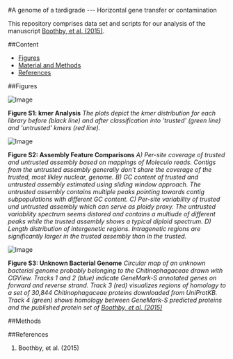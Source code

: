 #A genome of a tardigrade --- Horizontal gene transfer or contamination

This repository comprises data set and scripts for our analysis of the manuscript [Boothby, et al. (2015)](#References).

##Content

- [Figures](#Figures)
- [Material and Methods](#Methods)
- [References](#References)

##Figures

![Image](https://cdn.rawgit.com/greatfireball/hypsibius_genome_revised/master/supplement/figures/supplementary_figure_1.svg)

**Figure S1: kmer Analysis** *The plots depict the kmer
  distribution for each library before (black line) and after
  classification into 'trusted' (green line) and 'untrusted' kmers
  (red line).*
  
![Image](https://cdn.rawgit.com/greatfireball/hypsibius_genome_revised/master/supplement/figures/supplementary_figure_2.svg)

**Figure S2: Assembly Feature Comparisons** *A) Per-site coverage
  of trusted and untrusted assembly based on mappings of Moleculo
  reads. Contigs from the untrusted assembly generally don't share the
  coverage of the trusted, most likley nuclear, genome. B) GC content
  of trusted and untrusted assembly estimated using sliding window
  approach. The untrusted assembly contains multiple peaks pointing
  towards contig subpopulations with different GC content. C) Per-site
  variability of trusted und untrusted assembly which can serve as
  ploidy proxy. The untrusted variability spectrum seems distored and
  contains a multiude of different peaks while the trusted assembly
  shows a typical diploid spectrum. D) Length distribution of
  intergenetic regions. Intragenetic regions are significantly larger
  in the trusted assembly than in the trusted.*
  
  ![Image](https://cdn.rawgit.com/greatfireball/hypsibius_genome_revised/master/supplement/figures/supplementary_figure_3.svg)

**Figure S3: Unknown Bacterial Genome** *Circular map of an
  unknown bacterial genome probably belonging to the Chitinophagaceae
  drawn with CGView. Tracks 1 and 2 (blue) indicate GeneMark-S annotated
  genes on forward and reverse strand. Track 3 (red) visualizes
  regions of homology to a set of 30,844 Chitinophagaceae proteins
  downloaded from UniProtKB. Track 4 (green) shows homology between
  GeneMark-S predicted proteins and the published protein set of
  [Boothby, et al. (2015)](#References)*

##Methods

##References

1. Boothby, et al. (2015)